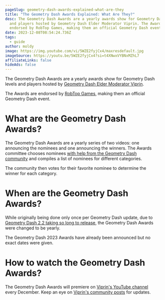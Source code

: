 ```yaml
---
pageSlug: geometry-dash-awards-explained-what-are-they
title: "The Geometry Dash Awards Explained: What Are They?"
desc: The Geometry Dash Awards are a yearly awards show for Geometry Dash levels
  and players hosted by Geometry Dash Elder Moderator Viprin. The Awards are
  endorsed by RobTop Games, making them an official Geometry Dash event.
date: 2023-12-08T08:54:24.736Z
tags:
  - guide
author: moldy
image: https://img.youtube.com/vi/5WZE2fyjCx4/maxresdefault.jpg
imageSource: https://youtu.be/5WZE2fyjCx4?si=t4XNwxVYBNxMZhL7
affiliateLinks: false
hideAds: false
---
```

The Geometry Dash Awards are a yearly awards show for Geometry Dash levels and players hosted by [Geometry Dash Elder Moderator Viprin](/posts/geometry-dash-elder-moderator-viprin-responds-to-allegations-about-blackmail-spyware-and-inappropriate-encounters/).

The Awards are endorsed by [RobTop Games](/posts/robtop-face-reveal-all-known-pictures-of-robtop-games/), making them an official Geometry Dash event.

# What are the Geometry Dash Awards?

The Geometry Dash Awards are a yearly series of two videos: one announcing the nominees and one announcing the winners. The Awards committee chooses nominees [with help from the Geometry Dash community](/posts/you-can-suggest-nominees-for-the-geometry-dash-2023-awards-right-now/) and compiles a list of nominees for different categories.

The community then votes for their favorite nominee to determine the winner for each category.

# When are the Geometry Dash Awards?

While originally being done only once per Geometry Dash update, due to [Geometry Dash 2.2 taking so long to release](/posts/robtop-has-seemingly-not-even-submitted-geometry-dash-2-2-to-stores-for-review/), the Geometry Dash Awards were changed to be yearly.

The Geometry Dash 2023 Awards have already been announced but no exact dates were given.

# How to watch the Geometry Dash Awards?

The Geometry Dash Awards will premiere on [Viprin's YouTube channel](https://youtube.com/@viprin?si=fp4kWcLwgzCiTL-d) every December. Keep an eye on [Viprin's community posts](https://youtube.com/@viprin/community) for updates.